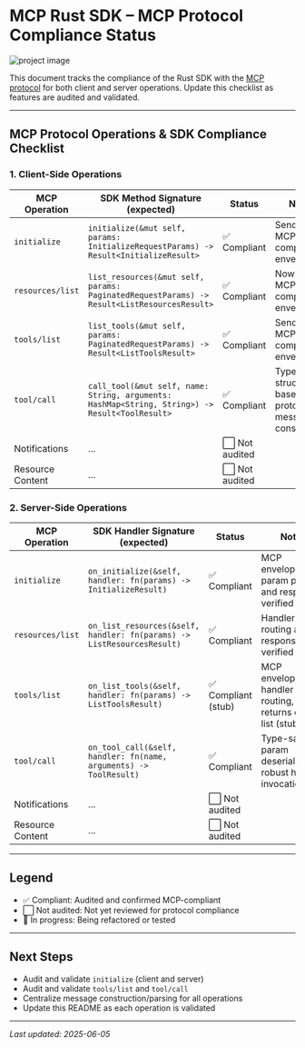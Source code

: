 # MCP Rust SDK – MCP Protocol Compliance Status

![project image](./docs/MC?raw=true)

This document tracks the compliance of the Rust SDK with the [MCP protocol](https://github.com/multimodal-coding/protocol) for both client and server operations. Update this checklist as features are audited and validated.

---

## MCP Protocol Operations & SDK Compliance Checklist

### 1. Client-Side Operations

| MCP Operation      | SDK Method Signature (expected)                                             | Status         | Notes |
|-------------------|-----------------------------------------------------------------------------|---------------|-------|
| `initialize`      | `initialize(&mut self, params: InitializeRequestParams) -> Result<InitializeResult>` | ✅ Compliant   | Sends MCP-compliant envelope |
| `resources/list`  | `list_resources(&mut self, params: PaginatedRequestParams) -> Result<ListResourcesResult>` | ✅ Compliant   | Now sends MCP-compliant envelope |
| `tools/list`      | `list_tools(&mut self, params: PaginatedRequestParams) -> Result<ListToolsResult>`  | ✅ Compliant   | Sends MCP-compliant envelope |
| `tool/call`       | `call_tool(&mut self, name: String, arguments: HashMap<String, String>) -> Result<ToolResult>` | ✅ Compliant   | Type-safe struct-based protocol message construction |
| Notifications     | ...                                                                         | ⬜ Not audited |       |
| Resource Content  | ...                                                                         | ⬜ Not audited |       |

### 2. Server-Side Operations

| MCP Operation      | SDK Handler Signature (expected)                                            | Status         | Notes |
|-------------------|-----------------------------------------------------------------------------|---------------|-------|
| `initialize`      | `on_initialize(&self, handler: fn(params) -> InitializeResult)`              | ✅ Compliant   | MCP envelope, param parsing, and response verified |
| `resources/list`  | `on_list_resources(&self, handler: fn(params) -> ListResourcesResult)`       | ✅ Compliant   | Handler routing and response verified |
| `tools/list`      | `on_list_tools(&self, handler: fn(params) -> ListToolsResult)`               | ✅ Compliant (stub)   | MCP envelope, handler routing, returns empty list (stub) |
| `tool/call`       | `on_tool_call(&self, handler: fn(name, arguments) -> ToolResult)`            | ✅ Compliant   | Type-safe param deserialization, robust handler invocation |
| Notifications     | ...                                                                         | ⬜ Not audited |       |
| Resource Content  | ...                                                                         | ⬜ Not audited |       |

---

## Legend
- ✅ Compliant: Audited and confirmed MCP-compliant
- ⬜ Not audited: Not yet reviewed for protocol compliance
- 🚧 In progress: Being refactored or tested

---

## Next Steps
- Audit and validate `initialize` (client and server)
- Audit and validate `tools/list` and `tool/call`
- Centralize message construction/parsing for all operations
- Update this README as each operation is validated

---

_Last updated: 2025-06-05_
